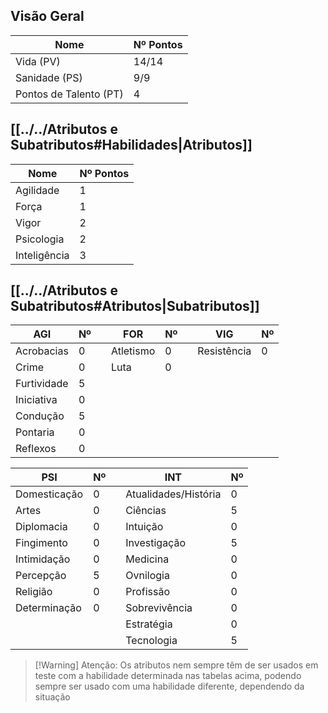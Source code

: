 ## Visão Geral
| Nome                   | Nº Pontos |
| ---------------------- | --------- |
| Vida (PV)              | 14/14     |
| Sanidade (PS)          | 9/9       |
| Pontos de Talento (PT) | 4         |

## [[../../Atributos e Subatributos#Habilidades|Atributos]]

| Nome         | Nº Pontos |
| ------------ | --------- |
| Agilidade    | 1         |
| Força        | 1         |
| Vigor        | 2         |
| Psicologia   | 2         |
| Inteligência | 3         |

## [[../../Atributos e Subatributos#Atributos|Subatributos]]
| AGI         | Nº  |     | FOR       | Nº  |     | VIG         | Nº  |
| ----------- | --- | --- | --------- | --- | --- | ----------- | --- |
| Acrobacias  | 0   |     | Atletismo | 0   |     | Resistência | 0   |
| Crime       | 0   |     | Luta      | 0   |     |             |     |
| Furtividade | 5   |     |           |     |     |             |     |
| Iniciativa  | 0   |     |           |     |     |             |     |
| Condução    | 5   |     |           |     |     |             |     |
| Pontaria    | 0   |     |           |     |     |             |     |
| Reflexos    | 0   |     |           |     |     |             |     |

| PSI          | Nº  |     | INT                  | Nº  |
| ------------ | --- | --- | -------------------- | --- |
| Domesticação | 0   |     | Atualidades/História | 0   |
| Artes        | 0   |     | Ciências             | 5   |
| Diplomacia   | 0   |     | Intuição             | 0   |
| Fingimento   | 0   |     | Investigação         | 5   |
| Intimidação  | 0   |     | Medicina             | 0   |
| Percepção    | 5   |     | Ovnilogia            | 0   |
| Religião     | 0   |     | Profissão            | 0   |
| Determinação | 0   |     | Sobrevivência        | 0   |
|              |     |     | Estratégia           | 0   |
|              |     |     | Tecnologia           | 5   |

>[!Warning] Atenção:
>Os atributos nem sempre têm de ser usados em teste com a habilidade determinada nas tabelas acima, podendo sempre ser usado com uma habilidade diferente, dependendo da situação

